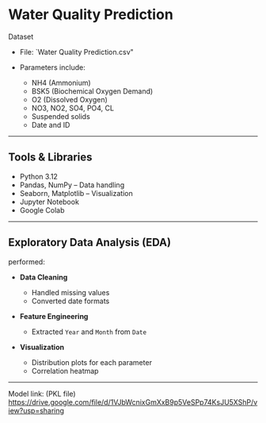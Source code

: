 #  Water Quality Prediction

Dataset

- File: `Water Quality Prediction.csv"

- Parameters include:
  - NH4 (Ammonium)
  - BSK5 (Biochemical Oxygen Demand)
  - O2 (Dissolved Oxygen)
  - NO3, NO2, SO4, PO4, CL
  - Suspended solids
  - Date and ID

---

##  Tools & Libraries

- Python 3.12
- Pandas, NumPy – Data handling
- Seaborn, Matplotlib – Visualization
- Jupyter Notebook
- Google Colab
  

---

##  Exploratory Data Analysis (EDA)

 performed:

- **Data Cleaning**  
  - Handled missing values  
  - Converted date formats  

- **Feature Engineering**  
  - Extracted `Year` and `Month` from `Date`  

- **Visualization**  
  - Distribution plots for each parameter  
  - Correlation heatmap  

---
Model link:
(PKL file)
https://drive.google.com/file/d/1VJbWcnixGmXxB9p5VeSPp74KsJU5XShP/view?usp=sharing



